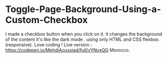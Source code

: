 # Toggle-Page-Background-Using-a-Custom-Checkbox
I made a checkbox button when you click on it. it changes the background of the content it's like the dark mode . using only HTML and CSS flexbox. (responsive). Love coding !
Live version : https://codepen.io/MehdiAoussiad/full/vYNvxQG
Morocco.
